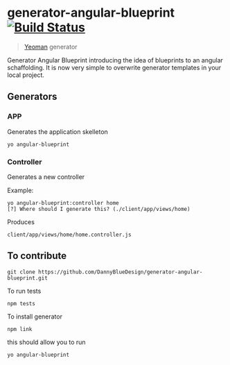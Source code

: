 # generator-angular-blueprint [![Build Status](https://secure.travis-ci.org/DannyBlueDesign/generator-angular-blueprint.png?branch=master)](https://travis-ci.org/DannyBlueDesign/generator-angular-blueprint)

> [Yeoman](http://yeoman.io) generator

Generator Angular Blueprint introducing the idea of blueprints to an angular schaffolding. It is now very simple to overwrite generator templates in your local project.

## Generators

### APP

Generates the application skelleton

```
yo angular-blueprint
```

### Controller

Generates a new controller

Example:
```
yo angular-blueprint:controller home
[?] Where should I generate this? (./client/app/views/home)
```
Produces
```
client/app/views/home/home.controller.js
```

## To contribute
```
git clone https://github.com/DannyBlueDesign/generator-angular-blueprint.git
```

To run tests
```
npm tests
```

To install generator
```
npm link
```

this should allow you to run
```
yo angular-blueprint
```
